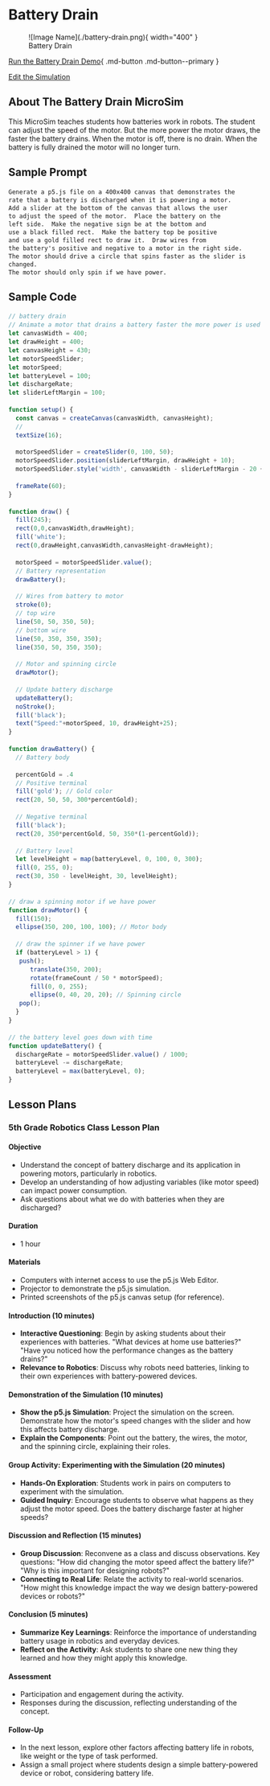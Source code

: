 # Battery Drain

<figure markdown>
   ![Image Name](./battery-drain.png){ width="400" }
   <figcaption>Battery Drain</figcaption>
</figure>

[Run the Battery Drain Demo](./battery-drain.html){ .md-button .md-button--primary }

[Edit the Simulation](https://editor.p5js.org/dmccreary/sketches/4MkEFEt0i)

## About The Battery Drain MicroSim

This MicroSim teaches students how batteries work in robots.  The
student can adjust the speed of the motor.  But the more power
the motor draws, the faster the battery drains.  When the motor
is off, there is no drain.  When the battery is fully drained
the motor will no longer turn.

## Sample Prompt

```linenums="0"
Generate a p5.js file on a 400x400 canvas that demonstrates the
rate that a battery is discharged when it is powering a motor.
Add a slider at the bottom of the canvas that allows the user
to adjust the speed of the motor.  Place the battery on the
left side.  Make the negative sign be at the bottom and 
use a black filled rect.  Make the battery top be positive
and use a gold filled rect to draw it.  Draw wires from
the battery's positive and negative to a motor in the right side.
The motor should drive a circle that spins faster as the slider is changed.
The motor should only spin if we have power.
```

## Sample Code

```javascript
// battery drain
// Animate a motor that drains a battery faster the more power is used
let canvasWidth = 400;
let drawHeight = 400;
let canvasHeight = 430;
let motorSpeedSlider;
let motorSpeed;
let batteryLevel = 100;
let dischargeRate;
let sliderLeftMargin = 100;

function setup() {
  const canvas = createCanvas(canvasWidth, canvasHeight);
  //
  textSize(16);
  
  motorSpeedSlider = createSlider(0, 100, 50);
  motorSpeedSlider.position(sliderLeftMargin, drawHeight + 10);
  motorSpeedSlider.style('width', canvasWidth - sliderLeftMargin - 20 + 'px')
  
  frameRate(60);
}

function draw() {
  fill(245);
  rect(0,0,canvasWidth,drawHeight);
  fill('white');
  rect(0,drawHeight,canvasWidth,canvasHeight-drawHeight);

  motorSpeed = motorSpeedSlider.value();
  // Battery representation
  drawBattery();

  // Wires from battery to motor
  stroke(0);
  // top wire
  line(50, 50, 350, 50);
  // bottom wire
  line(50, 350, 350, 350);
  line(350, 50, 350, 350);

  // Motor and spinning circle
  drawMotor();

  // Update battery discharge
  updateBattery();
  noStroke();
  fill('black');
  text("Speed:"+motorSpeed, 10, drawHeight+25);
}

function drawBattery() {
  // Battery body
  
  percentGold = .4
  // Positive terminal
  fill('gold'); // Gold color
  rect(20, 50, 50, 300*percentGold);

  // Negative terminal
  fill('black');
  rect(20, 350*percentGold, 50, 350*(1-percentGold));

  // Battery level
  let levelHeight = map(batteryLevel, 0, 100, 0, 300);
  fill(0, 255, 0);
  rect(30, 350 - levelHeight, 30, levelHeight);
}

// draw a spinning motor if we have power
function drawMotor() {
  fill(150);
  ellipse(350, 200, 100, 100); // Motor body

  // draw the spinner if we have power
  if (batteryLevel > 1) {
   push();
      translate(350, 200);
      rotate(frameCount / 50 * motorSpeed);
      fill(0, 0, 255);
      ellipse(0, 40, 20, 20); // Spinning circle
   pop();
  }
}

// the battery level goes down with time
function updateBattery() {
  dischargeRate = motorSpeedSlider.value() / 1000;
  batteryLevel -= dischargeRate;
  batteryLevel = max(batteryLevel, 0);
}
```

## Lesson Plans

### 5th Grade Robotics Class Lesson Plan

#### Objective
  - Understand the concept of battery discharge and its application in powering motors, particularly in robotics.
  - Develop an understanding of how adjusting variables (like motor speed) can impact power consumption.
  - Ask questions about what we do with batteries when they are discharged?

#### Duration
- 1 hour

#### Materials
- Computers with internet access to use the p5.js Web Editor.
- Projector to demonstrate the p5.js simulation.
- Printed screenshots of the p5.js canvas setup (for reference).

#### Introduction (10 minutes)
- **Interactive Questioning**: Begin by asking students about their experiences with batteries. "What devices at home use batteries?" "Have you noticed how the performance changes as the battery drains?"
- **Relevance to Robotics**: Discuss why robots need batteries, linking to their own experiences with battery-powered devices.

#### Demonstration of the Simulation (10 minutes)
- **Show the p5.js Simulation**: Project the simulation on the screen. Demonstrate how the motor's speed changes with the slider and how this affects battery discharge.
- **Explain the Components**: Point out the battery, the wires, the motor, and the spinning circle, explaining their roles.

#### Group Activity: Experimenting with the Simulation (20 minutes)
- **Hands-On Exploration**: Students work in pairs on computers to experiment with the simulation.
- **Guided Inquiry**: Encourage students to observe what happens as they adjust the motor speed. Does the battery discharge faster at higher speeds?

#### Discussion and Reflection (15 minutes)
- **Group Discussion**: Reconvene as a class and discuss observations. Key questions: "How did changing the motor speed affect the battery life?" "Why is this important for designing robots?"
- **Connecting to Real Life**: Relate the activity to real-world scenarios. "How might this knowledge impact the way we design battery-powered devices or robots?"

#### Conclusion (5 minutes)
- **Summarize Key Learnings**: Reinforce the importance of understanding battery usage in robotics and everyday devices.
- **Reflect on the Activity**: Ask students to share one new thing they learned and how they might apply this knowledge.

#### Assessment
- Participation and engagement during the activity.
- Responses during the discussion, reflecting understanding of the concept.

#### Follow-Up
- In the next lesson, explore other factors affecting battery life in robots, like weight or the type of task performed.
- Assign a small project where students design a simple battery-powered device or robot, considering battery life.
